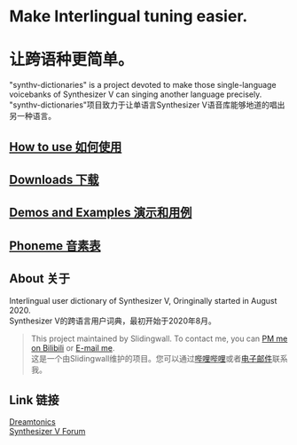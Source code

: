 # Make Interlingual tuning easier.  
# 让跨语种更简单。
"synthv-dictionaries" is a project devoted to make those single-language voicebanks of Synthesizer V can singing another language precisely.  
"synthv-dictionaries"项目致力于让单语言Synthesizer V语音库能够地道的唱出另一种语言。
## [How to use 如何使用](/synthv-dictionaries/manual)  
## [Downloads 下载](/synthv-dictionaries/download)  
## [Demos and Examples 演示和用例](/synthv-dictionaries/demo) 
## [Phoneme 音素表](/synthv-dictionaries/phoneme) 
## About 关于
Interlingual user dictionary of Synthesizer V, Oringinally started in August 2020.  
Synthesizer V的跨语言用户词典，最初开始于2020年8月。  


> This project maintained by Slidingwall. To contact me, you can [PM me on Bilibili](https://space.bilibili.com/141232009) or [E-mail me](mailto:slidingwall@outlook.com).   
> 这是一个由Slidingwall维护的项目。您可以通过[哔哩哔哩](https://space.bilibili.com/141232009)或者[电子邮件](mailto:slidingwall@outlook.com)联系我。  

## Link 链接
[Dreamtonics](https://dreamtonics.com/)  
[Synthesizer V Forum](https://forum.synthesizerv.com/)  
